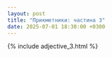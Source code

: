 ```yaml
---
layout: post
title: "Прикметники: частина 3"
date: 2025-07-01 18:30:00 +0300
---
```


{% include adjective_3.html %}
